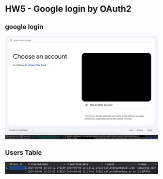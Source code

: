 # HW5 - Google login by OAuth2
## google login
![img_1.png](assets/img_1.png)
![img.png](assets/img3.png)
## Users Table
![img.png](assets/img.png)